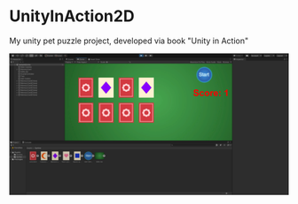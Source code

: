 # UnityInAction2D

My unity pet puzzle project, developed via book "Unity in Action"

![pic](https://github.com/Tres-Poli/UnityInAction2D/blob/master/Untirstrsttled.png)
